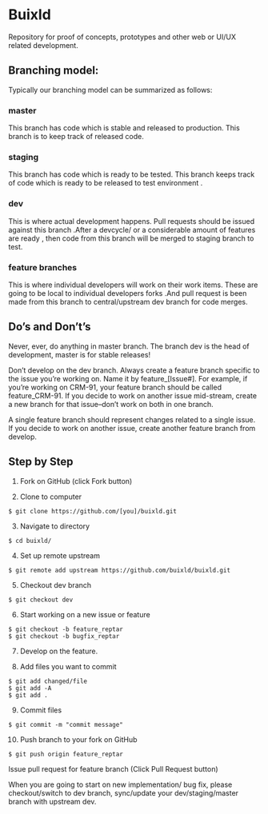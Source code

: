 # Buixld
Repository for proof of concepts, prototypes and other web or UI/UX related development.

## Branching model:
Typically our branching model can be summarized as follows:

### master
This branch has code which is stable and released to production. This branch is to keep track of released code.

### staging
This branch has code which is ready to be tested. This branch keeps track of code which is ready to be released to test environment .

### dev
This is where actual development happens. Pull requests should be issued against this branch .After a devcycle/ or a considerable amount of features are ready , then code from this branch will be merged to staging branch to test.

### feature branches
This is where individual developers will work on their work items. These are going to be local to individual developers forks .And pull request is been made from this branch to central/upstream dev branch for code merges.


## Do’s and Don’t’s

Never, ever, do anything in master branch. The branch dev is the head of development, master is for stable releases!

Don’t develop on the dev branch. Always create a feature branch specific to the issue you’re working on. Name it by feature_[Issue#]. For example, if you’re working on CRM-91, your feature branch should be called feature_CRM-91. If you decide to work on another issue mid-stream, create a new branch for that issue–don’t work on both in one branch.

A single feature branch should represent changes related to a single issue. If you decide to work on another issue, create another feature branch from develop.


## Step by Step

1. Fork on GitHub (click Fork button)

2. Clone to computer
```
$ git clone https://github.com/[you]/buixld.git
```

3. Navigate to directory
```
$ cd buixld/
```

4. Set up remote upstream
```
$ git remote add upstream https://github.com/buixld/buixld.git
```

5. Checkout dev branch
```
$ git checkout dev
```

6. Start working on a new issue or feature
```
$ git checkout -b feature_reptar
$ git checkout -b bugfix_reptar
```

7. Develop on the feature.

8. Add files you want to commit
```
$ git add changed/file
$ git add -A
$ git add . 
```

9. Commit files
```
$ git commit -m "commit message"
```


10. Push branch to your fork on GitHub
```
$ git push origin feature_reptar
```


Issue pull request for feature branch (Click Pull Request button)

When you are going to start on new implementation/ bug fix, please checkout/switch to dev branch, sync/update your dev/staging/master branch with upstream dev.

